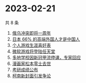 # 2023-02-21

共 8 条

<!-- BEGIN ZHIHUSEARCH -->
<!-- 最后更新时间 Tue Feb 21 2023 20:25:09 GMT+0800 (China Standard Time) -->
1. [俄乌冲突即将一周年](https://www.zhihu.com/search?q=俄乌冲突即将一周年)
1. [日本 66% 的高端外国人才是中国人](https://www.zhihu.com/search?q=日本%2066%%20的高端外国人才是中国人)
1. [个人游戏生涯喜好表](https://www.zhihu.com/search?q=个人游戏生涯喜好表)
1. [微软游戏将登陆任天堂](https://www.zhihu.com/search?q=微软游戏将登陆任天堂)
1. [多地学校因新冠甲流停课，专家回应](https://www.zhihu.com/search?q=多地学校因新冠甲流停课，专家回应)
1. [漫画家松本零士去世](https://www.zhihu.com/search?q=漫画家松本零士去世)
1. [考研成绩公布](https://www.zhihu.com/search?q=考研成绩公布)
1. [柯南新封面引发争论](https://www.zhihu.com/search?q=柯南新封面引发争论)
<!-- END ZHIHUSEARCH -->
